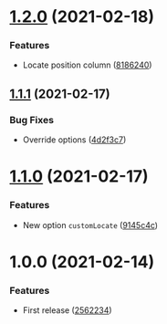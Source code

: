 # [1.2.0](https://github.com/unlight/nestolog/compare/v1.1.1...v1.2.0) (2021-02-18)


### Features

* Locate position column ([8186240](https://github.com/unlight/nestolog/commit/8186240e062a9211c818583c05fe48cce18e60a6))

## [1.1.1](https://github.com/unlight/nestolog/compare/v1.1.0...v1.1.1) (2021-02-17)


### Bug Fixes

* Override options ([4d2f3c7](https://github.com/unlight/nestolog/commit/4d2f3c70baf5421b085af30036a61385fd6457b7))

# [1.1.0](https://github.com/unlight/nestolog/compare/v1.0.0...v1.1.0) (2021-02-17)


### Features

* New option `customLocate` ([9145c4c](https://github.com/unlight/nestolog/commit/9145c4cb3713f8b3d58870eef0f02648aa7e2e6d))

# 1.0.0 (2021-02-14)


### Features

* First release ([2562234](https://github.com/unlight/nestolog/commit/2562234b187ac7f0d169253021624a61cb911422))
